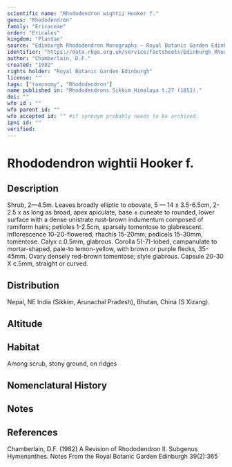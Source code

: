 ```yaml
---
scientific name: "Rhododendron wightii Hooker f."
genus: "Rhododendron"
family: "Ericaceae"
order: "Ericales"
kingdom: "Plantae"
source: "Edinburgh Rhododendron Monographs – Royal Botanic Garden Edinburgh"
identifier: "https://data.rbge.org.uk/service/factsheets/Edinburgh_Rhododendron_Monographs.xhtml"
author: "Chamberlain, D.F."
created: "1982"
rights holder: "Royal Botanic Garden Edinburgh"
license: ""
tags: ["taxonomy", "Rhododendron"]
name published in: "Rhododendrons Sikkim Himalaya t.27 (1851)."
doi: ""
wfo id : ""
wfo parent id: ""
wfo accepted id: "" #if synonym probably needs to be archived.                      
ipni id: ""
verified:
---
```


                       

# Rhododendron wightii Hooker f.

## Description
Shrub, 2—4.5m. Leaves broadly elliptic to obovate, 5 — 14 x 3.5-6.5cm, 2-2.5 x as long as broad, apex apiculate, base ± cuneate to rounded, lower surface with a dense unistrate rust-brown indumentum composed of ramiform hairs; petioles 1-2.5cm, sparsely tomentose to glabrescent. Inflorescence 10-20-flowered; rhachis 15-20mm; pedicels 15-30mm, tomentose. Calyx c.0.5mm, glabrous. Corolla 5(-7)-lobed, campanulate to mortar-shaped, pale-to lemon-yellow, with brown or purple flecks, 35-45mm. Ovary densely red-brown tomentose; style glabrous. Capsule 20-30 X c.5mm, straight or curved.

## Distribution
Nepal, NE India (Sikkim, Arunachal Pradesh), Bhutan, China (S Xizang).

## Altitude


## Habitat
Among scrub, stony ground, on ridges

## Nomenclatural History

                       
## Notes


## References

Chamberlain, D.F. (1982) A Revision of Rhododendron II. Subgenus Hymenanthes. Notes From the Royal Botanic Garden Edinburgh 39(2):365
